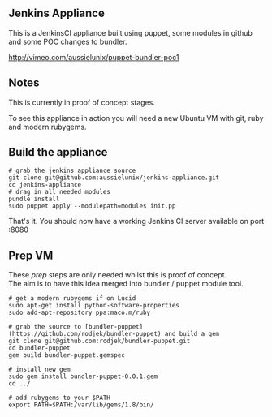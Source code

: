 ## Jenkins Appliance

This is a JenkinsCI appliance built using puppet, some modules in github and some POC changes to bundler.  

http://vimeo.com/aussielunix/puppet-bundler-poc1

## Notes

This is currently in proof of concept stages.

To see this appliance in action you will need a new Ubuntu VM with git, ruby and modern rubygems.

## Build the appliance

    # grab the jenkins appliance source
    git clone git@github.com:aussielunix/jenkins-appliance.git
    cd jenkins-appliance
    # drag in all needed modules
    pundle install
    sudo puppet apply --modulepath=modules init.pp

That's it. You should now have a working Jenkins CI server available on port :8080  

## Prep VM

These _prep_ steps are only needed whilst this is proof of concept.  
The aim is to have this idea merged into bundler / puppet module tool.

    # get a modern rubygems if on Lucid
    sudo apt-get install python-software-properties
    sudo add-apt-repository ppa:maco.m/ruby

    # grab the source to [bundler-puppet](https://github.com/rodjek/bundler-puppet) and build a gem
    git clone git@github.com:rodjek/bundler-puppet.git
    cd bundler-puppet
    gem build bundler-puppet.gemspec

    # install new gem
    sudo gem install bundler-puppet-0.0.1.gem
    cd ../

    # add rubygems to your $PATH
    export PATH=$PATH:/var/lib/gems/1.8/bin/

